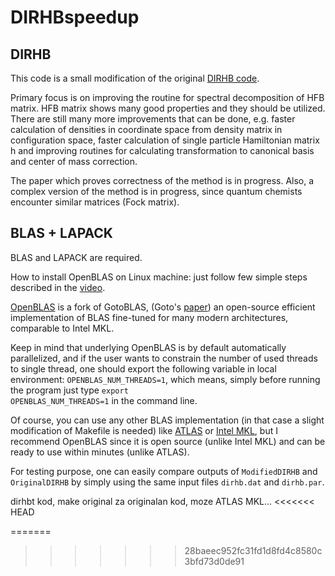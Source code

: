 # DIRHBspeedup

## DIRHB
This code is a small modification of the original [DIRHB code](https://www.sciencedirect.com/science/article/pii/S0010465514000836).

Primary focus is on improving the routine for spectral decomposition of
HFB matrix. HFB matrix shows many good properties and they should be utilized.
There are still many more improvements that can be done, e.g. faster calculation
of densities in coordinate space from density matrix in configuration space,
faster calculation of single particle Hamiltonian matrix h and improving 
routines for calculating transformation to canonical basis and center of
mass correction.

The paper which proves correctness of the method is in progress.
Also, a complex version of the method is in progress, since quantum chemists
encounter similar matrices (Fock matrix).



## BLAS + LAPACK
BLAS and LAPACK are required.

How to install OpenBLAS on Linux machine: just follow few simple steps described in the [video](https://www.youtube.com/watch?v=85hm_kbwOJs).

[OpenBLAS](https://github.com/xianyi/OpenBLAS) is a fork of GotoBLAS, (Goto's [paper](https://dl.acm.org/doi/10.1145/1356052.1356053)) an open-source efficient implementation of BLAS fine-tuned for many
modern architectures, comparable to Intel MKL. 

Keep in mind that underlying OpenBLAS is by default automatically parallelized, and if the user wants to constrain the number of used threads to single thread, one should export the following variable in local environment: <code>OPENBLAS_NUM_THREADS=1</code>, which means, simply before running the program just type <code>export OPENBLAS_NUM_THREADS=1</code> in the command line.

Of course, you can use any other BLAS implementation (in that case a slight modification of Makefile is needed) like [ATLAS](http://math-atlas.sourceforge.net/) or [Intel MKL](https://software.intel.com/content/www/us/en/develop/tools/math-kernel-library.html), but I recommend OpenBLAS since it is open source (unlike Intel MKL) and can be ready to use within
minutes (unlike ATLAS).

For testing purpose, one can easily compare outputs of <code>ModifiedDIRHB</code> and <code>OriginalDIRHB</code> by simply using the same input files <code>dirhb.dat</code> and <code>dirhb.par</code>.



dirhbt kod, make original za originalan kod, moze ATLAS MKL...
<<<<<<< HEAD

=======
>>>>>>> 28baeec952fc31fd1d8fd4c8580c3bfd73d0de91
